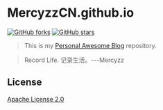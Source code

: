 # MercyzzCN.github.io

[![GitHub forks](https://img.shields.io/github/forks/MercyzzCN/MercyzzCN.github.io.svg)](https://github.com/MercyzzCN/MercyzzCN.github.io/network) [![GitHub stars](https://img.shields.io/github/stars/MercyzzCN/MercyzzCN.github.io.svg)](https://github.com/MercyzzCN/MercyzzCN.github.io/stargazers)

> This is my [Personal Awesome Blog](https://MercyzzCN.github.io/) repository.

> Record Life. 记录生活。---Mercyzz

## License

[Apache License 2.0](http://www.apache.org/licenses/LICENSE-2.0)

